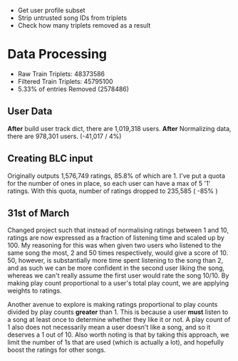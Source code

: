 * Get user profile subset
* Strip untrusted song IDs from triplets
* Check how many triplets removed as a result

# Data Processing
* Raw Train Triplets: 48373586
* Filtered Train Triplets: 45795100
* 5.33% of entries Removed (2578486)

## User Data
__After__ build user track dict, there are 1,019,318 users.
__After__ Normalizing data, there are 978,301 users. (-41,017 / 4%)

## Creating BLC input
Originally outputs 1,576,749 ratings, 85.8% of which are 1. I've put a quota for the number of ones in place, so each user can have a max of 5 '1' ratings. With this quota, number of ratings dropped to 235,585 ( -85% )

## 31st of March
Changed project such that instead of normalising ratings between 1 and 10, ratings are now expressed as a fraction of listening time and scaled up by 100. My reasoning for this was when given two users who listened to the same song the most, 2 and 50 times respectively, would give a score of 10. 50, however, is substantially more time spent listening to the song than 2, and as such we can be more confident in the second user liking the song, whereas we can't really assume the first user would rate the song 10/10. By making play count proportional to a user's total play count, we are applying weights to ratings.

Another avenue to explore is making ratings proportional to play counts divided by play counts __greater__ than 1. This is because a user __must__ listen to a song at least once to determine whether they like it or not. A play count of 1 also does not necessarily mean a user doesn't like a song, and so it deserves a 1 out of 10. Also worth noting is that by taking this approach, we limit the number of 1s that are used (which is actually a lot), and hopefully boost the ratings for other songs.
